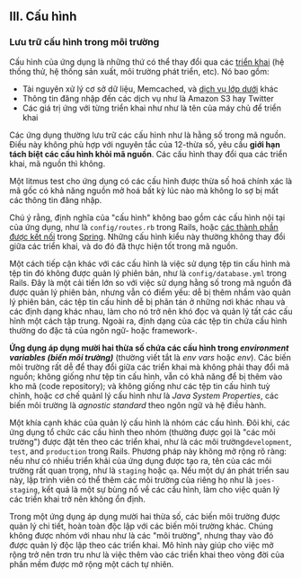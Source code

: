 ## III. Cấu hình
### Lưu trữ cấu hình trong môi trường

Cấu hình của ứng dụng là những thứ có thể thay đổi qua các [triển khai](./codebase) (hệ thống thử, hệ thống sản xuất, môi trường phát triển, etc). Nó bao gồm:
* Tài nguyên xử lý cơ sở dữ liệu, Memcached, và [dịch vụ lớp dưới](./backing-services) khác
* Thông tin đăng nhập đến các dịch vụ như là Amazon S3 hay Twitter
* Các giá trị ứng với từng triển khai như như là tên của máy chủ để triển khai

Các ứng dụng thường lưu trữ các cấu hình như là hằng số trong mã nguồn. Điều này không phù hợp với nguyên tắc của 12-thừa số, yêu cầu **giới hạn tách biệt các cấu hình khỏi mã nguồn**. Các cấu hình thay đổi qua các triển khai, mã nguồn thì không.

Một litmus test cho ứng dụng có các cấu hình được thừa số hoá chính xác là mã gốc có khả năng nguồn mở hoá bất kỳ lúc nào mà không lo sợ bị mất các thông tin đăng nhập.

Chú ý rằng, định nghĩa của "cấu hình" không bao gồm các cấu hình nội tại của ứng dụng, như là `config/routes.rb` trong Rails, hoặc [các thành phần được kết nối](http://docs.spring.io/spring/docs/current/spring-framework-reference/html/beans.html) trong [Spring](http://spring.io/). Những cấu hình kiểu này thường không thay đổi giữa các triển khai, và do đó đã thực hiện tốt trong mã nguồn.

Một cách tiếp cận khác với các cấu hình là việc sử dụng tệp tin cấu hình mà tệp tin đó không được quản lý phiên bản, như là `config/database.yml` trong Rails. Đây là một cải tiến lớn so với việc
sử dụng hằng số trong mã nguồn đã được quản lý phiên bản, nhưng vẫn có điểm yếu: dễ bị thêm nhầm vào quản lý phiên bản, các tệp tin cấu hình dễ bị phân tán ở những nơi khác nhau và các định dạng khác
nhau, làm cho nó trở nên khó đọc và quản lý tất các cấu hỉnh một cách tập trung. Ngoài ra, định dạng của các tệp tin chứa cấu hình thường do đặc tả của ngôn ngữ- hoặc framework-.

**Ứng dụng áp dụng mười hai thừa số chứa các cấu hình trong *environment variables (biến môi trường)*** (thường viết tắt là *env vars* hoặc *env*). Các biến môi trường rất dễ để thay đổi giữa các triển khai
mà không phải thay đổi mã nguồn; không giống như tệp tin cấu hình, vẫn có khả năng để bị thêm vào kho mã (code repository); và không giống như các tệp tin cấu hình tuỳ chỉnh, hoặc cơ chế quảnl lý cấu 
hình như là *Java System Properties*, các biến môi trường là *agnostic standard* theo ngôn ngữ và hệ điều hành.

Một khía cạnh khác của quản lý cấu hình là nhóm các cấu hình. Đôi khi, các ứng dụng tổ chức các cấu hình theo nhóm (thường được gọi là "các môi trường") được đặt tên theo các triển khai, như là các môi trường`development`, `test`, and `production` trong Rails. Phương pháp này không mở rộng rõ ràng: nếu như có nhiều triển khải của ứng dụng được tạo ra, tên của các môi trường rất quan trọng, như là `staging` hoặc `qa`. Nếu một dự án phát triển sau này, lập trình viên có thể thêm các môi trường của riêng họ như là `joes-staging`, kết quả là một sự bùng nổ về các cấu hình, làm cho việc quản lý 
các triển khai trở nên không ổn định.

Trong một ứng dụng áp dụng mười hai thừa số, các biến môi trường được quản lý chi tiết, hoàn toàn độc lập với các biến môi trường khác. Chúng không được nhóm với nhau như là các "môi trường", nhưng
thay vào đó được quản lý độc lập theo các triển khai. Mô hình này giúp cho việc mở rộng trở nên trơn tru như là việc thêm vào các triển khai theo vòng đời của phần mềm được mở rộng một cách tự nhiên.
